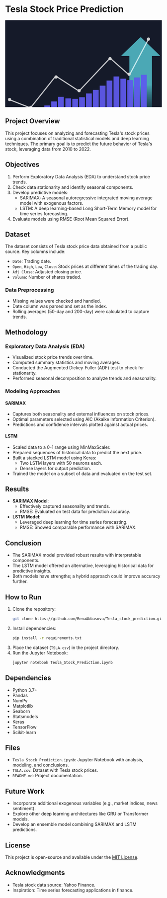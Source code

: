 # Tesla Stock Price Prediction
![Project Illustration](tsla.png)


## Project Overview
This project focuses on analyzing and forecasting Tesla's stock prices using a combination of traditional statistical models and deep learning techniques. The primary goal is to predict the future behavior of Tesla's stock, leveraging data from 2010 to 2022.

## Objectives
1. Perform Exploratory Data Analysis (EDA) to understand stock price trends.
2. Check data stationarity and identify seasonal components.
3. Develop predictive models:
   - SARIMAX: A seasonal autoregressive integrated moving average model with exogenous factors.
   - LSTM: A deep learning-based Long Short-Term Memory model for time series forecasting.
4. Evaluate models using RMSE (Root Mean Squared Error).

## Dataset
The dataset consists of Tesla stock price data obtained from a public source. Key columns include:
- `Date`: Trading date.
- `Open`, `High`, `Low`, `Close`: Stock prices at different times of the trading day.
- `Adj Close`: Adjusted closing price.
- `Volume`: Number of shares traded.

### Data Preprocessing
- Missing values were checked and handled.
- Date column was parsed and set as the index.
- Rolling averages (50-day and 200-day) were calculated to capture trends.

## Methodology

### Exploratory Data Analysis (EDA)
- Visualized stock price trends over time.
- Computed summary statistics and moving averages.
- Conducted the Augmented Dickey-Fuller (ADF) test to check for stationarity.
- Performed seasonal decomposition to analyze trends and seasonality.

### Modeling Approaches
#### SARIMAX
- Captures both seasonality and external influences on stock prices.
- Optimal parameters selected using AIC (Akaike Information Criterion).
- Predictions and confidence intervals plotted against actual prices.

#### LSTM
- Scaled data to a 0-1 range using MinMaxScaler.
- Prepared sequences of historical data to predict the next price.
- Built a stacked LSTM model using Keras:
  - Two LSTM layers with 50 neurons each.
  - Dense layers for output prediction.
- Trained the model on a subset of data and evaluated on the test set.

## Results
- **SARIMAX Model**:
  - Effectively captured seasonality and trends.
  - RMSE: Evaluated on test data for prediction accuracy.
- **LSTM Model**:
  - Leveraged deep learning for time series forecasting.
  - RMSE: Showed comparable performance with SARIMAX.

## Conclusion
- The SARIMAX model provided robust results with interpretable components.
- The LSTM model offered an alternative, leveraging historical data for predictive insights.
- Both models have strengths; a hybrid approach could improve accuracy further.

## How to Run
1. Clone the repository:
   ```bash
   git clone https://github.com/RenaAbbasova/Tesla_stock_prediction.git
   ```
2. Install dependencies:
   ```bash
   pip install -r requirements.txt
   ```
3. Place the dataset (`TSLA.csv`) in the project directory.
4. Run the Jupyter Notebook:
   ```bash
   jupyter notebook Tesla_Stock_Prediction.ipynb
   ```

## Dependencies
- Python 3.7+
- Pandas
- NumPy
- Matplotlib
- Seaborn
- Statsmodels
- Keras
- TensorFlow
- Scikit-learn

## Files
- `Tesla_Stock_Prediction.ipynb`: Jupyter Notebook with analysis, modeling, and conclusions.
- `TSLA.csv`: Dataset with Tesla stock prices.
- `README.md`: Project documentation.

## Future Work
- Incorporate additional exogenous variables (e.g., market indices, news sentiment).
- Explore other deep learning architectures like GRU or Transformer models.
- Develop an ensemble model combining SARIMAX and LSTM predictions.

## License
This project is open-source and available under the [MIT License](LICENSE).

## Acknowledgments
- Tesla stock data source: Yahoo Finance.
- Inspiration: Time series forecasting applications in finance.



